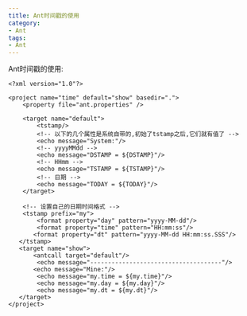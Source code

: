 ```yaml
---
title: Ant时间戳的使用
category:
- Ant
tags:
- Ant
---
```



Ant时间戳的使用:  

    <?xml version="1.0"?>
    
    <project name="time" default="show" basedir=".">
        <property file="ant.properties" />
    
        <target name="default">        
            <tstamp/>
            <!-- 以下的几个属性是系统自带的,初始了tstamp之后,它们就有值了 -->
            <echo message="System:"/>
            <!-- yyyyMMdd -->
            <echo message="DSTAMP = ${DSTAMP}"/>
            <!-- HHmm -->
            <echo message="TSTAMP = ${TSTAMP}"/>
            <!-- 日期 -->
            <echo message="TODAY = ${TODAY}"/>
        </target>
    
        <!-- 设置自己的日期时间格式 -->
        <tstamp prefix="my">
            <format property="day" pattern="yyyy-MM-dd"/>
            <format property="time" pattern="HH:mm:ss"/>
           <format property="dt" pattern="yyyy-MM-dd HH:mm:ss.SSS"/>
       </tstamp>
       <target name="show">
           <antcall target="default"/>
            <echo message="-------------------------------------"/>
           <echo message="Mine:"/>
            <echo message="my.time = ${my.time}"/>
            <echo message="my.day = ${my.day}"/>
            <echo message="my.dt = ${my.dt}"/>
       </target>
    </project>
